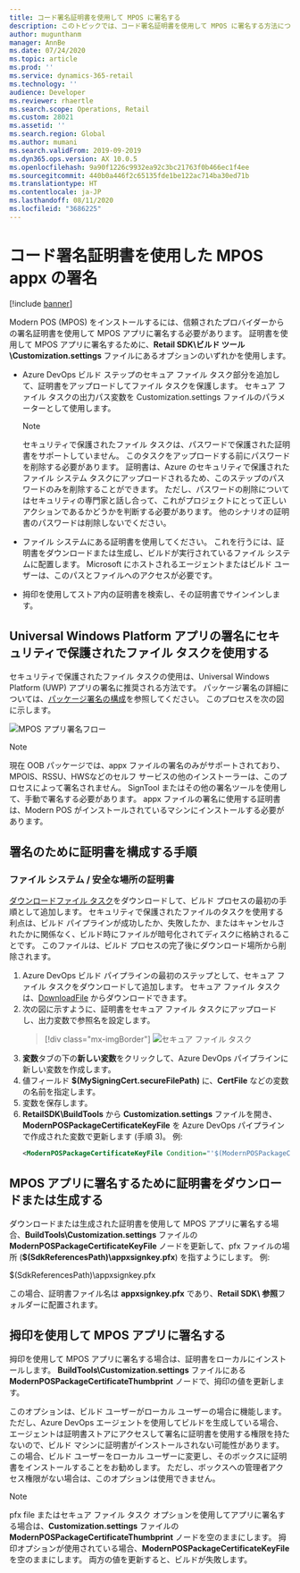 ```yaml
---
title: コード署名証明書を使用して MPOS に署名する
description: このトピックでは、コード署名証明書を使用して MPOS に署名する方法について説明します。
author: mugunthanm
manager: AnnBe
ms.date: 07/24/2020
ms.topic: article
ms.prod: ''
ms.service: dynamics-365-retail
ms.technology: ''
audience: Developer
ms.reviewer: rhaertle
ms.search.scope: Operations, Retail
ms.custom: 28021
ms.assetid: ''
ms.search.region: Global
ms.author: mumani
ms.search.validFrom: 2019-09-2019
ms.dyn365.ops.version: AX 10.0.5
ms.openlocfilehash: 9a90f1226c9932ea92c3bc21763f0b466ec1f4ee
ms.sourcegitcommit: 440b0a446f2c65135fde1be122ac714ba30ed71b
ms.translationtype: HT
ms.contentlocale: ja-JP
ms.lasthandoff: 08/11/2020
ms.locfileid: "3686225"
---
```

# <a name="sign-mpos-appx-with-a-code-signing-certificate"></a>コード署名証明書を使用した MPOS appx の署名

[!include [banner](../includes/banner.md)]

Modern POS (MPOS) をインストールするには、信頼されたプロバイダーからの署名証明書を使用して MPOS アプリに署名する必要があります。 証明書を使用して MPOS アプリに署名するために、**Retail SDK\\ビルド ツール\\Customization.settings** ファイルにあるオプションのいずれかを使用します。

- Azure DevOps ビルド ステップのセキュア ファイル タスク部分を追加して、証明書をアップロードしてファイル タスクを保護します。 セキュア ファイル タスクの出力パス変数を Customization.settings ファイルのパラメーターとして使用します。

    > [!NOTE] 
    > セキュリティで保護されたファイル タスクは、パスワードで保護された証明書をサポートしていません。 このタスクをアップロードする前にパスワードを削除する必要があります。 証明書は、Azure のセキュリティで保護されたファイル システム タスクにアップロードされるため、このステップのパスワードのみを削除することができます。 ただし、パスワードの削除についてはセキュリティの専門家と話し合って、これがプロジェクトにとって正しいアクションであるかどうかを判断する必要があります。 他のシナリオの証明書のパスワードは削除しないでください。
- ファイル システムにある証明書を使用してください。 これを行うには、証明書をダウンロードまたは生成し、ビルドが実行されているファイル システムに配置します。 Microsoft にホストされるエージェントまたはビルド ユーザーは、このパスとファイルへのアクセスが必要です。
- 拇印を使用してストア内の証明書を検索し、その証明書でサインインします。

## <a name="use-a-secure-file-task-for-universal-windows-platform-app-signing"></a>Universal Windows Platform アプリの署名にセキュリティで保護されたファイル タスクを使用する

セキュリティで保護されたファイル タスクの使用は、Universal Windows Platform (UWP) アプリの署名に推奨される方法です。 パッケージ署名の詳細については、[パッケージ署名の構成](https://docs.microsoft.com/windows/uwp/packaging/auto-build-package-uwp-apps#configure-package-signing)を参照してください。 このプロセスを次の図に示します。

![MPOS アプリ署名フロー](media/POSSigningFlow.png)

> [!NOTE] 
> 現在 OOB パッケージでは、appx ファイルの署名のみがサポートされており、MPOIS、RSSU、HWSなどのセルフ サービスの他のインストーラーは、このプロセスによって署名されません。 SignTool またはその他の署名ツールを使用して、手動で署名する必要があります。 appx ファイルの署名に使用する証明書は、Modern POS がインストールされているマシンにインストールする必要があります。

## <a name="steps-to-configure-the-certificate-for-signing"></a>署名のために証明書を構成する手順

### <a name="certificate-in-the-file-systemsecure-location"></a>ファイル システム / 安全な場所の証明書

[ダウンロードファイル タスク](https://docs.microsoft.com/visualstudio/msbuild/downloadfile-task?view=vs-2019)をダウンロードして、ビルド プロセスの最初の手順として追加します。 セキュリティで保護されたファイルのタスクを使用する利点は、ビルド パイプラインが成功したか、失敗したか、またはキャンセルされたかに関係なく、ビルド時にファイルが暗号化されてディスクに格納されることです。 このファイルは、ビルド プロセスの完了後にダウンロード場所から削除されます。

1. Azure DevOps ビルド パイプラインの最初のステップとして、セキュア ファイル タスクをダウンロードして追加します。 セキュア ファイル タスクは、[DownloadFile](https://marketplace.visualstudio.com/items?itemName=automagically.DownloadFile) からダウンロードできます。
2. 次の図に示すように、証明書をセキュア ファイル タスクにアップロードし、出力変数で参照名を設定します。
    > [!div class="mx-imgBorder"]
    > ![セキュア ファイル タスク](media/SecureFile.png)
3. **変数**タブの下の**新しい変数**をクリックして、Azure DevOps パイプラインに新しい変数を作成します。
4. 値フィールド **$(MySigningCert.secureFilePath)** に、**CertFile** などの変数の名前を指定します。
5. 変数を保存します。
6. **RetailSDK\\BuildTools** から **Customization.settings** ファイルを開き、**ModernPOSPackageCertificateKeyFile** を Azure DevOps パイプラインで作成された変数で更新します (手順 3)。 例:
    ```Xml
    <ModernPOSPackageCertificateKeyFile Condition="'$(ModernPOSPackageCertificateKeyFile)' ==''">$(CertFile)</ModernPOSPackageCertificateKeyFile>
    ```

## <a name="download-or-generate-a-certificate-to-sign-the-mpos-app"></a>MPOS アプリに署名するために証明書をダウンロードまたは生成する

ダウンロードまたは生成された証明書を使用して MPOS アプリに署名する場合、**BuildTools\\Customization.settings** ファイルの **ModernPOSPackageCertificateKeyFile** ノードを更新して、pfx ファイルの場所 (**$(SdkReferencesPath)\\appxsignkey.pfx**) を指すようにします。 例:

<ModernPOSPackageCertificateKeyFile Condition="'$(ModernPOSPackageCertificateKeyFile)' ==''">$(SdkReferencesPath)\\appxsignkey.pfx</ModernPOSPackageCertificateKeyFile>

この場合、証明書ファイル名は **appxsignkey.pfx** であり、**Retail SDK\\ 参照**フォルダーに配置されます。

## <a name="use-thumbprint-to-sign-the-mpos-app"></a>拇印を使用して MPOS アプリに署名する

拇印を使用して MPOS アプリに署名する場合は、証明書をローカルにインストールします。 **BuildTools\\Customization.settings** ファイルにある **ModernPOSPackageCertificateThumbprint** ノードで、拇印の値を更新します。

このオプションは、ビルド ユーザーがローカル ユーザーの場合に機能します。 ただし、Azure DevOps エージェントを使用してビルドを生成している場合、エージェントは証明書ストアにアクセスして署名に証明書を使用する権限を持たないので、ビルド マシンに証明書がインストールされない可能性があります。　 この場合、ビルド ユーザーをローカル ユーザーに変更し、そのボックスに証明書をインストールすることをお勧めします。 ただし、ボックスへの管理者アクセス権限がない場合は、このオプションは使用できません。

> [!NOTE]
> pfx file またはセキュア ファイル タスク オプションを使用してアプリに署名する場合は、**Customization.settings** ファイルの **ModernPOSPackageCertificateThumbprint** ノードを空のままにします。 拇印オプションが使用されている場合、**ModernPOSPackageCertificateKeyFile** を空のままにします。 両方の値を更新すると、ビルドが失敗します。
